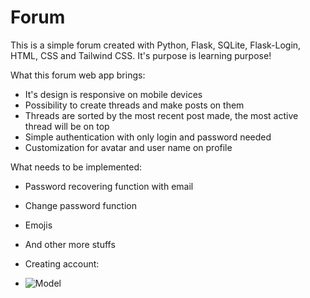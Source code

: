 # Forum
This is a simple forum created with Python, Flask, SQLite, Flask-Login, HTML, CSS and Tailwind CSS. It's purpose is learning purpose!


What this forum web app brings:
- It's design is responsive on mobile devices
- Possibility to create threads and make posts on them
- Threads are sorted by the most recent post made, the most active thread will be on top
- Simple authentication with only login and password needed
- Customization for avatar and user name on profile

What needs to be implemented:
- Password recovering function with email
- Change password function
- Emojis
- And other more stuffs

- Creating account:
- ![Model](https://i.imgur.com/9BORsvF.png)
